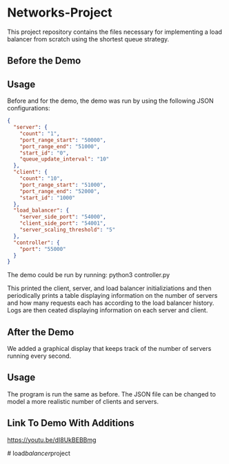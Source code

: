 # Networks-Project

This project repository contains the files necessary for implementing a load balancer from scratch using the shortest queue strategy.

## Before the Demo

## Usage

Before and for the demo, the demo was run by using the following JSON configurations:

```json
{
  "server": {
    "count": "1",
    "port_range_start": "50000",
    "port_range_end": "51000",
    "start_id": "0",
    "queue_update_interval": "10"
  },
  "client": {
    "count": "10",
    "port_range_start": "51000",
    "port_range_end": "52000",
    "start_id": "1000"
  },
  "load_balancer": {
    "server_side_port": "54000",
    "client_side_port": "54001",
    "server_scaling_threshold": "5"
  },
  "controller": {
    "port": "55000"
  }
}
```

The demo could be run by running:
python3 controller.py

This printed the client, server, and load balancer initializiations and then periodically prints a table displaying information on the number of servers and how many requests each has according to the load balancer history.
Logs are then ceated displaying information on each server and client.

## After the Demo

We added a graphical display that keeps track of the number of servers running every second.
 
## Usage

The program is run the same as before. The JSON file can be changed to model a more realistic number of clients and servers.

## Link To Demo With Additions

https://youtu.be/dI8UkBEBBmg
  
#   l o a d _ b a l a n c e r _ p r o j e c t  
 